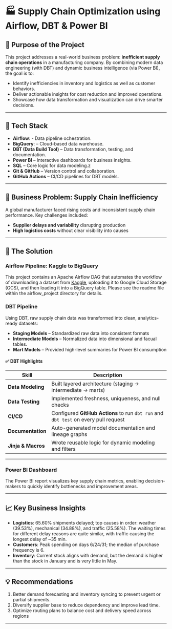 # 🏭 Supply Chain Optimization using Airflow, DBT & Power BI

## 🚀 Purpose of the Project

This project addresses a real-world business problem: **inefficient supply chain operations** in a manufacturing company. By combining modern data engineering (with DBT) and dynamic business intelligence (via Power BI), the goal is to:

- Identify inefficiencies in inventory and logistics as well as customer behaviors.
- Deliver actionable insights for cost reduction and improved operations.
- Showcase how data transformation and visualization can drive smarter decisions.

---

## 🔧 Tech Stack

- **Airflow**: - Data pipeline ochestration.
- **BigQuery**: – Cloud-based data warehouse.     
- **DBT (Data Build Tool)** – Data transformation, testing, and documentation.
- **Power BI** – Interactive dashboards for business insights.
- **SQL** – Core logic for data modeling.z
- **Git & GitHub** – Version control and collaboration.
- **GitHub Actions** – CI/CD pipelines for DBT models.

---

## 🧠 Business Problem: Supply Chain Inefficiency

A global manufacturer faced rising costs and inconsistent supply chain performance. Key challenges included:

- **Supplier delays and variability** disrupting production
- **High logistics costs** without clear visibility into causes

---

## 🧩 The Solution

### Airflow Pipeline: Kaggle to BigQuery

This project contains an Apache Airflow DAG that automates the workflow of downloading a dataset from [Kaggle](https://www.kaggle.com/datasets/ziya07/smart-logistics-supply-chain-dataset), uploading it to Google Cloud Storage (GCS), and then loading it into a BigQuery table. Please see the readme file within the airflow_project directory for details.

### DBT Pipeline

Using DBT, raw supply chain data was transformed into clean, analytics-ready datasets:

- **Staging Models** – Standardized raw data into consistent formats
- **Intermediate Models** – Normalized data into dimensional and facual tables.
- **Mart Models** – Provided high-level summaries for Power BI consumption

#### ✅ DBT Highlights

| Skill | Description |
|-------|-------------|
| **Data Modeling** | Built layered architecture (staging → intermediate → marts) |
| **Data Testing** | Implemented freshness, uniqueness, and null checks |
| **CI/CD** | Configured **GitHub Actions** to run `dbt run` and `dbt test` on every pull request |
| **Documentation** | Auto-generated model documentation and lineage graphs |
| **Jinja & Macros** | Wrote reusable logic for dynamic modeling and filters |

---

### Power BI Dashboard 

The Power BI report visualizes key supply chain metrics, enabling decision-makers to quickly identify bottlenecks and improvement areas.

---

## 📈 Key Business Insights

- **Logistics**: 65.60% shipments delayed; top causes in order: weather (39.53%), mechanical (34.88%), and traffic (25.58%). The waiting times for different delay reasons are quite similar, with traffic causing the longest delay of ~35 min.
- **Customers**: Peak spending on days 6/24/31; the median of purchase frequency is 6.
- **Inventory**: Current stock aligns with demand, but the demand is higher than the stock in January and is very little in May.
---

## 💡 Recommendations

1. Better demand forecasting and inventory syncing to prevent urgent or partial shipments.
2. Diversify supplier base to reduce dependency and improve lead time.
3. Optimize routing plans to balance cost and delivery speed across regions

---


